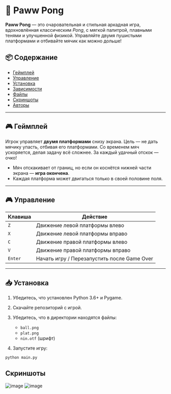 # 🐾 Paww Pong

**Paww Pong** — это очаровательная и стильная аркадная игра, вдохновлённая классическим *Pong*, с мягкой палитрой, плавными тенями и улучшенной физикой. Управляйте двумя пушистыми платформами и отбивайте мячик как можно дольше!

## 📦 Содержание

- [Геймплей](#🎮-геймплей)
- [Управление](#🎮-управление)
- [Установка](#📥-установка)
- [Зависимости](#🧩-зависимости)
- [Файлы](#📁-файлы)
- [Скриншоты](#📸-скриншоты)
- [Авторы](#👤-авторы)

---

## 🎮 Геймплей

Игрок управляет **двумя платформами** снизу экрана. Цель — не дать мячику упасть, отбивая его платформами. Со временем мяч ускоряется, делая задачу всё сложнее. За каждый удачный отскок — очко!

- Мяч отскакивает от границ, но если он коснётся нижней части экрана — **игра окончена**.
- Каждая платформа может двигаться только в своей половине поля.

---

## 🎮 Управление

| Клавиша | Действие |
|--------|----------|
| `Z`    | Движение левой платформы влево |
| `X`    | Движение левой платформы вправо |
| `C`    | Движение правой платформы влево |
| `V`    | Движение правой платформы вправо |
| `Enter` | Начать игру / Перезапустить после Game Over |

---

## 📥 Установка

1. Убедитесь, что установлен Python 3.6+ и Pygame.
2. Скачайте репозиторий с игрой.
3. Убедитесь, что в директории находятся файлы:
   - `ball.png`
   - `plat.png`
   - `nin.otf` (шрифт)

4. Запустите игру:
```bash
python main.py
```

## Скриншоты

![image](https://github.com/user-attachments/assets/c4869a38-2b57-4f97-b887-425ebd7181ca)
![image](https://github.com/user-attachments/assets/fd312de1-8b0b-48b5-9bc1-907f9f7ee917)
